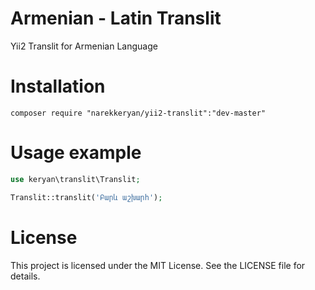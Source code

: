 Armenian - Latin Translit
================

Yii2 Translit for Armenian Language

Installation
============

```
composer require "narekkeryan/yii2-translit":"dev-master"
```

Usage example
=============

```php
use keryan\translit\Translit;

Translit::translit('Բարև աշխարհ');
```

License
=======

This project is licensed under the MIT License. See the LICENSE file for details.